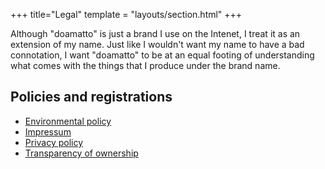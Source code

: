 +++
title="Legal"
template = "layouts/section.html"
+++

Although "doamatto" is just a brand I use on the Intenet, I treat it as an extension of my name. Just like I wouldn't want my name to have a bad connotation, I want "doamatto" to be at an equal footing of understanding what comes with the things that I produce under the brand name.

## Policies and registrations
- [Environmental policy](@/legal/environmental.md)
- [Impressum](@/imprint.md)
- [Privacy policy](@/privacy.md)
- [Transparency of ownership](@/legal/ownership.md)
<!--- [Registration in France](#) (external link)-->

<!--## Event timeline
- doamatto started 12 août, 2017
- An application for doamatto EI was started in France on 24 juillet, 2022
- An application for doamatto EI was submitted on XX mars, 2023-->